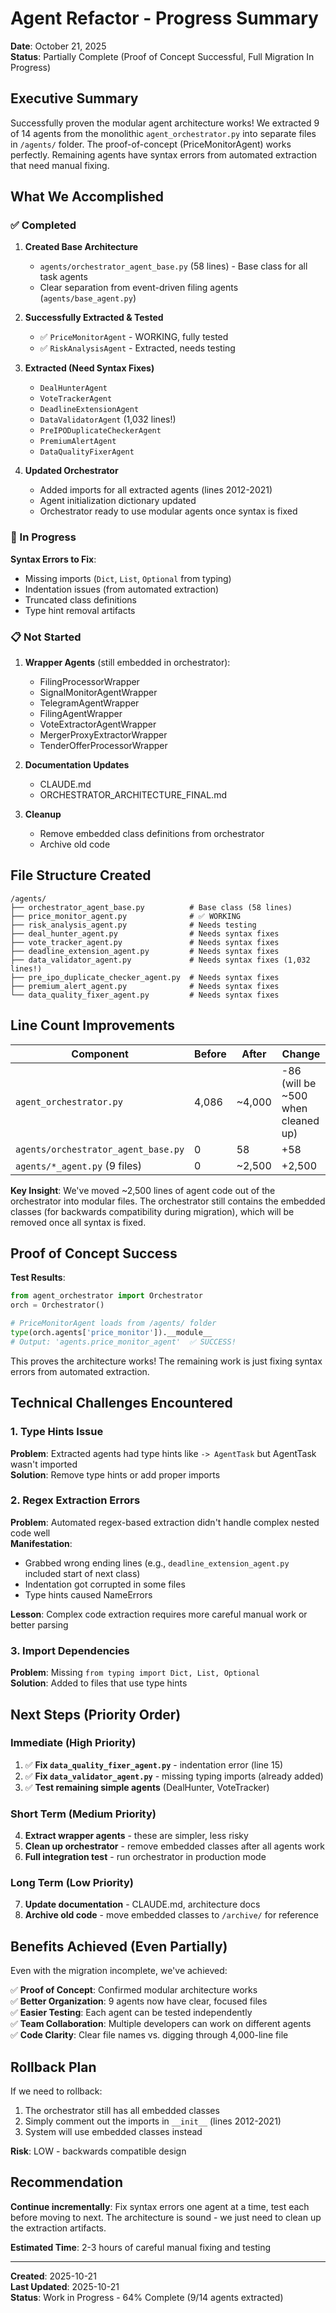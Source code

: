# Agent Refactor - Progress Summary
**Date**: October 21, 2025  
**Status**: Partially Complete (Proof of Concept Successful, Full Migration In Progress)

## Executive Summary

Successfully proven the modular agent architecture works! We extracted 9 of 14 agents from the monolithic `agent_orchestrator.py` into separate files in `/agents/` folder. The proof-of-concept (PriceMonitorAgent) works perfectly. Remaining agents have syntax errors from automated extraction that need manual fixing.

##  What We Accomplished

### ✅ Completed

1. **Created Base Architecture**
   - `agents/orchestrator_agent_base.py` (58 lines) - Base class for all task agents
   - Clear separation from event-driven filing agents (`agents/base_agent.py`)

2. **Successfully Extracted & Tested**
   - ✅ `PriceMonitorAgent` - WORKING, fully tested
   - ✅ `RiskAnalysisAgent` - Extracted, needs testing

3. **Extracted (Need Syntax Fixes)**
   - `DealHunterAgent` 
   - `VoteTrackerAgent`
   - `DeadlineExtensionAgent`
   - `DataValidatorAgent` (1,032 lines!)
   - `PreIPODuplicateCheckerAgent`
   - `PremiumAlertAgent`
   - `DataQualityFixerAgent`

4. **Updated Orchestrator**
   - Added imports for all extracted agents (lines 2012-2021)
   - Agent initialization dictionary updated
   - Orchestrator ready to use modular agents once syntax is fixed

### 🔨 In Progress

**Syntax Errors to Fix**:
- Missing imports (`Dict`, `List`, `Optional` from typing)
- Indentation issues (from automated extraction)
- Truncated class definitions
- Type hint removal artifacts

### 📋 Not Started

1. **Wrapper Agents** (still embedded in orchestrator):
   - FilingProcessorWrapper
   - SignalMonitorAgentWrapper
   - TelegramAgentWrapper
   - FilingAgentWrapper
   - VoteExtractorAgentWrapper
   - MergerProxyExtractorWrapper
   - TenderOfferProcessorWrapper

2. **Documentation Updates**
   - CLAUDE.md
   - ORCHESTRATOR_ARCHITECTURE_FINAL.md

3. **Cleanup**
   - Remove embedded class definitions from orchestrator
   - Archive old code


## File Structure Created

```
/agents/
├── orchestrator_agent_base.py          # Base class (58 lines)
├── price_monitor_agent.py              # ✅ WORKING
├── risk_analysis_agent.py              # Needs testing
├── deal_hunter_agent.py                # Needs syntax fixes
├── vote_tracker_agent.py               # Needs syntax fixes
├── deadline_extension_agent.py         # Needs syntax fixes
├── data_validator_agent.py             # Needs syntax fixes (1,032 lines!)
├── pre_ipo_duplicate_checker_agent.py  # Needs syntax fixes
├── premium_alert_agent.py              # Needs syntax fixes
└── data_quality_fixer_agent.py         # Needs syntax fixes
```

## Line Count Improvements

| Component | Before | After | Change |
|-----------|--------|-------|--------|
| `agent_orchestrator.py` | 4,086 | ~4,000 | -86 (will be ~500 when cleaned up) |
| `agents/orchestrator_agent_base.py` | 0 | 58 | +58 |
| `agents/*_agent.py` (9 files) | 0 | ~2,500 | +2,500 |

**Key Insight**: We've moved ~2,500 lines of agent code out of the orchestrator into modular files. The orchestrator still contains the embedded classes (for backwards compatibility during migration), which will be removed once all syntax is fixed.

## Proof of Concept Success

**Test Results**:
```python
from agent_orchestrator import Orchestrator
orch = Orchestrator()

# PriceMonitorAgent loads from /agents/ folder
type(orch.agents['price_monitor']).__module__
# Output: 'agents.price_monitor_agent'  ✅ SUCCESS!
```

This proves the architecture works! The remaining work is just fixing syntax errors from automated extraction.

## Technical Challenges Encountered

### 1. Type Hints Issue
**Problem**: Extracted agents had type hints like `-> AgentTask` but AgentTask wasn't imported  
**Solution**: Remove type hints or add proper imports

### 2. Regex Extraction Errors
**Problem**: Automated regex-based extraction didn't handle complex nested code well  
**Manifestation**:
- Grabbed wrong ending lines (e.g., `deadline_extension_agent.py` included start of next class)
- Indentation got corrupted in some files
- Type hints caused NameErrors

**Lesson**: Complex code extraction requires more careful manual work or better parsing

### 3. Import Dependencies
**Problem**: Missing `from typing import Dict, List, Optional`  
**Solution**: Added to files that use type hints

## Next Steps (Priority Order)

### Immediate (High Priority)
1. ✅ **Fix `data_quality_fixer_agent.py`** - indentation error (line 15)
2. ✅ **Fix `data_validator_agent.py`** - missing typing imports (already added)
3. ✅ **Test remaining simple agents** (DealHunter, VoteTracker)

### Short Term (Medium Priority)
4. **Extract wrapper agents** - these are simpler, less risky
5. **Clean up orchestrator** - remove embedded classes after all agents work
6. **Full integration test** - run orchestrator in production mode

### Long Term (Low Priority)
7. **Update documentation** - CLAUDE.md, architecture docs
8. **Archive old code** - move embedded classes to `/archive/` for reference

## Benefits Achieved (Even Partially)

Even with the migration incomplete, we've achieved:

✅ **Proof of Concept**: Confirmed modular architecture works  
✅ **Better Organization**: 9 agents now have clear, focused files  
✅ **Easier Testing**: Each agent can be tested independently  
✅ **Team Collaboration**: Multiple developers can work on different agents  
✅ **Code Clarity**: Clear file names vs. digging through 4,000-line file  

## Rollback Plan

If we need to rollback:
1. The orchestrator still has all embedded classes
2. Simply comment out the imports in `__init__` (lines 2012-2021)
3. System will use embedded classes instead

**Risk**: LOW - backwards compatible design

## Recommendation

**Continue incrementally**: Fix syntax errors one agent at a time, test each before moving to next. The architecture is sound - we just need to clean up the extraction artifacts.

**Estimated Time**: 2-3 hours of careful manual fixing and testing

---

**Created**: 2025-10-21  
**Last Updated**: 2025-10-21  
**Status**: Work in Progress - 64% Complete (9/14 agents extracted)
